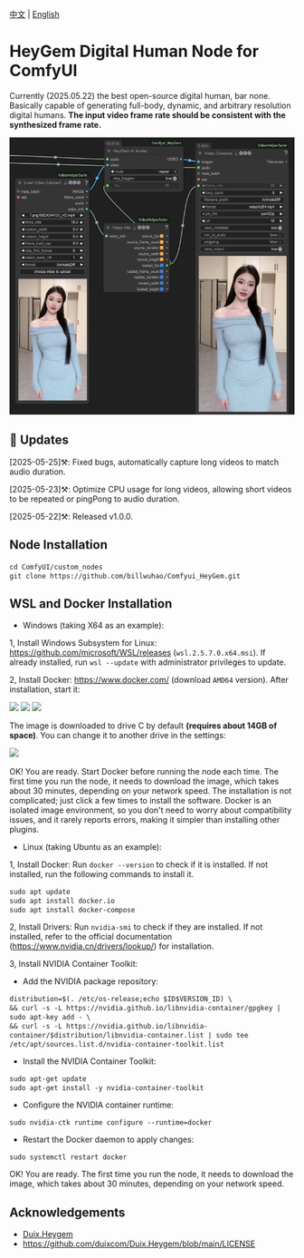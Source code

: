 [中文](README-CN.md) | [English](README.md)

# HeyGem Digital Human Node for ComfyUI

Currently (2025.05.22) the best open-source digital human, bar none. Basically capable of generating full-body, dynamic, and arbitrary resolution digital humans. **The input video frame rate should be consistent with the synthesized frame rate.**

![image](https://github.com/billwuhao/Comfyui_HeyGem/blob/main/images/2025-05-22_22-41-52.png)

## 📣 Updates

[2025-05-25]⚒️: Fixed bugs, automatically capture long videos to match audio duration.

[2025-05-23]⚒️: Optimize CPU usage for long videos, allowing short videos to be repeated or pingPong to audio duration.

[2025-05-22]⚒️: Released v1.0.0.

## Node Installation

```
cd ComfyUI/custom_nodes
git clone https://github.com/billwuhao/Comfyui_HeyGem.git
```

## WSL and Docker Installation

- Windows (taking X64 as an example):

1, Install Windows Subsystem for Linux: https://github.com/microsoft/WSL/releases (`wsl.2.5.7.0.x64.msi`). If already installed, run `wsl --update` with administrator privileges to update.

2, Install Docker: https://www.docker.com/ (download `AMD64` version). After installation, start it:

![](https://github.com/duixcom/Duix.Heygem/raw/main/README.assets/8.png)
![](https://github.com/duixcom/Duix.Heygem/raw/main/README.assets/13.png)
![](https://github.com/duixcom/Duix.Heygem/raw/main/README.assets/3.png)

The image is downloaded to drive C by default **(requires about 14GB of space)**. You can change it to another drive in the settings:

![](https://github.com/duixcom/Duix.Heygem/raw/main/README.assets/7.png)

OK! You are ready. Start Docker before running the node each time. The first time you run the node, it needs to download the image, which takes about 30 minutes, depending on your network speed. The installation is not complicated; just click a few times to install the software. Docker is an isolated image environment, so you don't need to worry about compatibility issues, and it rarely reports errors, making it simpler than installing other plugins.

- Linux (taking Ubuntu as an example):

1, Install Docker: Run `docker --version` to check if it is installed. If not installed, run the following commands to install it.
```
sudo apt update
sudo apt install docker.io
sudo apt install docker-compose
```

2, Install Drivers: Run `nvidia-smi` to check if they are installed. If not installed, refer to the official documentation (https://www.nvidia.cn/drivers/lookup/) for installation.

3, Install NVIDIA Container Toolkit:
  - Add the NVIDIA package repository:
  ```
  distribution=$(. /etc/os-release;echo $ID$VERSION_ID) \
  && curl -s -L https://nvidia.github.io/libnvidia-container/gpgkey | sudo apt-key add - \
  && curl -s -L https://nvidia.github.io/libnvidia-container/$distribution/libnvidia-container.list | sudo tee /etc/apt/sources.list.d/nvidia-container-toolkit.list
  ```

  - Install the NVIDIA Container Toolkit:
  ```
  sudo apt-get update
  sudo apt-get install -y nvidia-container-toolkit
  ```

  - Configure the NVIDIA container runtime:
  ```
  sudo nvidia-ctk runtime configure --runtime=docker
  ```

  - Restart the Docker daemon to apply changes:
  ```
  sudo systemctl restart docker
  ```

OK! You are ready. The first time you run the node, it needs to download the image, which takes about 30 minutes, depending on your network speed.

## Acknowledgements

- [Duix.Heygem](https://github.com/duixcom/Duix.Heygem)
- https://github.com/duixcom/Duix.Heygem/blob/main/LICENSE
